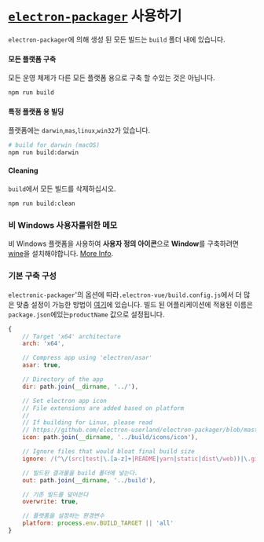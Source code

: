 # [`electron-packager`](https://github.com/electron-userland/electron-packager) 사용하기

`electron-packager`에 의해 생성 된 모든 빌드는 `build` 폴더 내에 있습니다.

#### 모든 플랫폼 구축

모든 운영 체제가 다른 모든 플랫폼 용으로 구축 할 수있는 것은 아닙니다.

```bash
npm run build
```

#### 특정 플랫폼 용 빌딩

플랫폼에는 `darwin`,`mas`,`linux`,`win32`가 있습니다.

```bash
# build for darwin (macOS)
npm run build:darwin
```

#### Cleaning

`build`에서 모든 빌드를 삭제하십시오.

```bash
npm run build:clean
```

### 비 Windows 사용자를위한 메모

비 Windows 플랫폼을 사용하여 **사용자 정의 아이콘**으로 **Window**를 구축하려면 [wine](https://www.winehq.org/)을 설치해야합니다. [More Info](https://github.com/electron-userland/electron-packager#building-windows-apps-from-non-windows-platforms).

### 기본 구축 구성

`electronic-packager`'의 옵션에 따라`.electron-vue/build.config.js`에서 더 많은 맞춤 설정이 가능한 방법이 [여기](https://github.com/electron-userland/electron-packager/blob/master/docs/api.md#options)에 있습니다.
빌드 된 어플리케이션에 적용된 이름은`package.json`에있는`productName` 값으로 설정됩니다.

```js
{
    // Target 'x64' architecture
    arch: 'x64',

    // Compress app using 'electron/asar'
    asar: true,

    // Directory of the app
    dir: path.join(__dirname, '../'),

    // Set electron app icon
    // File extensions are added based on platform
    //
    // If building for Linux, please read
    // https://github.com/electron-userland/electron-packager/blob/master/docs/api.md#icon
    icon: path.join(__dirname, '../build/icons/icon'),

    // Ignore files that would bloat final build size
    ignore: /(^\/(src|test|\.[a-z]+|README|yarn|static|dist\/web))|\.gitkeep/,

    // 빌드된 결과물을 build 폴더에 넣는다.
    out: path.join(__dirname, '../build'),

    // 기존 빌드를 덮어쓴다
    overwrite: true,

    // 플랫폼을 설정하는 환경변수
    platform: process.env.BUILD_TARGET || 'all'
}
```




